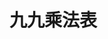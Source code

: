 # 九九乘法表
<!DOCTYPE html>
<html>
<head>
    <meta charset="utf-8" />
    <title></title>
    <style>
        table {
            border: 1px solid black;
            border-collapse: collapse;
            background-color: #4846c7;
        }

        th {
            background-color: #4846c7;
        }
        td,th {
            border: 1px solid black;
            font-family: 微軟正黑體;
            padding: 5px;
            text-align:center;
        }

            td:hover {
                background-color: #4846c7;
            }
    </style>
</head>
<body>
    <script>
        document.write("<table>");
        document.write("<tr>");
            for (a = 2; a < 10; a++) {
                document.write("<th>");
                document.write(a + "的乘法表" + "<br>");
                document.write("</th>");
            }
        document.write("</tr>");
        for (x = 2; x < 10; x++) {
            document.write("<td>");
            for (y = 1; y < 10; y++) {
                document.write(x + "*" + y + "=" + x * y + "<br>");
            }
            document.write("</td>");
        }
        document.write("</table>");
    </script>
</body>
</html>
